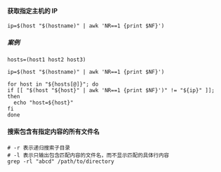 #### 获取指定主机的 IP

```shell
ip=$(host "$(hostname)" | awk 'NR==1 {print $NF}')
```

##### 案例

```shell
hosts=(host1 host2 host3)

ip=$(host "$(hostname)" | awk 'NR==1 {print $NF}')

for host in "${hosts[@]}"; do
if [[ "$(host "${host}" | awk 'NR==1 {print $NF}')" != "${ip}" ]]; then
  echo "host=${host}"
fi
done
```

#### 搜索包含有指定内容的所有文件名

```shell
# -r 表示递归搜索子目录
# -l 表示只输出包含匹配内容的文件名，而不显示匹配的具体行内容
grep -rl "abcd" /path/to/directory
```
